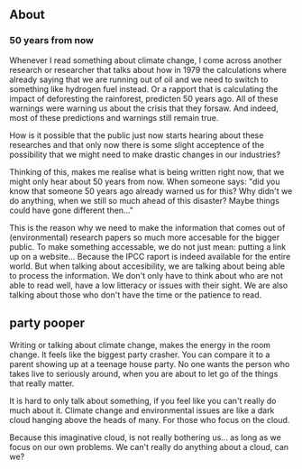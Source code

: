 ## About


### 50 years from now

Whenever I read something about climate change, I come across another research or researcher that talks about how in 1979 the calculations where already saying that we are running out of oil and we need to switch to something like hydrogen fuel instead. Or a rapport that is calculating the impact of deforesting the rainforest, predicten 50 years ago. All of these warnings were warning us about the crisis that they forsaw. And indeed, most of these predictions and warnings still remain true.

How is it possible that the public just now starts hearing about these researches and that only now there is some slight acceptence of the possibility that we might need to make drastic changes in our industries?

Thinking of this, makes me realise what is being written right now, that we might only hear about 50 years from now. When someone says: "did you know that someone 50 years ago already warned us for this? Why didn't we do anything, when we still so much ahead of this disaster? Maybe things could have gone different then..."

This is the reason why we need to make the information that comes out of (environmental) research papers so much more accesable for the bigger public. To make something accessable, we do not just mean: putting a link up on a website... Because the IPCC raport is indeed available for the entire world. But when talking about accesibility, we are talking about being able to process the information. We don't only have to think about who are not able to read well, have a low litteracy or issues with their sight. We are also talking about those who don't have the time or the patience to read.


## party pooper
Writing or talking about climate change, makes the energy in the room change. It feels like the biggest party crasher. You can compare it to a parent showing up at a teenage house party. No one wants the person who takes live to seriously around, when you are about to let go of the things that really matter. 

It is hard to only talk about something, if you feel like you can't really do much about it. Climate change and environmental issues are like a dark cloud hanging above the heads of many. For those who focus on the cloud.

Because this imaginative cloud, is not really bothering us... as long as we focus on our own problems. We can't really do anything about a cloud, can we?


